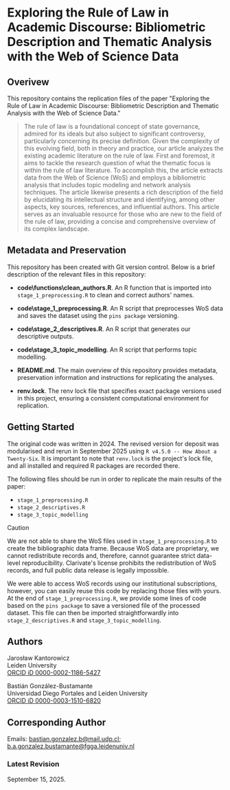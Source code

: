 # Exploring the Rule of Law in Academic Discourse: Bibliometric Description and Thematic Analysis with the Web of Science Data

## Overivew

This repository contains the replication files of the paper "Exploring the Rule of Law in Academic Discourse: Bibliometric Description and Thematic Analysis with the Web of Science Data."

> The rule of law is a foundational concept of state governance, admired for its ideals but also subject to significant controversy, particularly concerning its precise definition. Given the complexity of this evolving field, both in theory and practice, our article analyzes the existing academic literature on the rule of law. First and foremost, it aims to tackle the research question of what the thematic focus is within the rule of law literature. To accomplish this, the article extracts data from the Web of Science (WoS) and employs a bibliometric analysis that includes topic modeling and network analysis techniques. The article likewise presents a rich description of the field by elucidating its intellectual structure and identifying, among other aspects, key sources, references, and influential authors. This article serves as an invaluable resource for those who are new to the field of the rule of law, providing a concise and comprehensive overview of its complex landscape.

## Metadata and Preservation

This repository has been created with Git version control. Below is a brief description of the relevant files in this repository:

- **code\functions\clean_authors.R**. An R function that is imported into `stage_1_preprocessing.R` to clean and correct authors' names.

- **code\stage_1_preprocessing.R**. An R script that preprocesses WoS data and saves the dataset using the `pins package` versioning.

- **code\stage_2_descriptives.R**. An R script that generates our descriptive outputs.

- **code\stage_3_topic_modelling**. An R script that performs topic modelling.

- **README.md**. The main overview of this repository provides metadata, preservation information and instructions for replicating the analyses.

- **renv.lock**. The renv lock file that specifies exact package versions used in this project, ensuring a consistent computational environment for replication.

## Getting Started

The original code was written in 2024. The revised version for deposit was modularised and rerun in September 2025 using `R v4.5.0 -- How About a Twenty-Six`. It is important to note that `renv.lock` is the project's lock file, and all installed and required R packages are recorded there.

The following files should be run in order to replicate the main results of the paper:

- `stage_1_preprocessing.R`
- `stage_2_descriptives.R`
- `stage_3_topic_modelling`

> [!CAUTION]
> We are not able to share the WoS files used in `stage_1_preprocessing.R` to create the bibliographic data frame. Because WoS data are proprietary, we cannot redistribute records and, therefore, cannot guarantee strict data-level reproducibility. Clarivate's license prohibits the redistribution of WoS records, and full public data release is legally impossible. 

We were able to access WoS records using our institutional subscriptions, however, you can easily reuse this code by replacing those files with yours. At the end of `stage_1_preprocessing.R`, we provide some lines of code based on the `pins package` to save a versioned file of the processed dataset. This file can then be imported straightforwardly into `stage_2_descriptives.R` and `stage_3_topic_modelling`.

## Authors

Jarosław Kantorowicz \
Leiden University \
[ORCID iD 0000-0002-1186-5427](https://orcid.org/0000-0002-1186-5427)

Bastián González-Bustamante \
Universidad Diego Portales and Leiden University \
[ORCID iD 0000-0003-1510-6820](https://orcid.org/0000-0003-1510-6820) 

## Corresponding Author

Emails: bastian.gonzalez.b@mail.udp.cl; b.a.gonzalez.bustamante@fgga.leidenuniv.nl

### Latest Revision

September 15, 2025.
